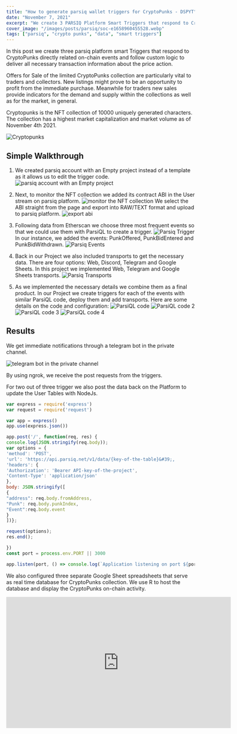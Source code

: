 ```yaml
---
title: "How to generate parsiq wallet triggers for CryptoPunks - DSPYT"
date: "November 7, 2021"
excerpt: "We create 3 PARSIQ Platform Smart Triggers that respond to Crypto Punks directly related on-chain events and follow custom logic with parsiq wallet tracking."
cover_image: "/images/posts/parsiq/soc-e1658960455528.webp"
tags: ["parsiq", "crypto punks", "data", "smart triggers"]
---
```


In this post we create three parsiq platform smart Triggers that respond to CryptoPunks directly related on-chain events and follow custom logic to deliver all necessary transaction information about the price action.

Offers for Sale of the limited CryptoPunks collection are particularly vital to traders and collectors. New listings might prove to be an opportunity to profit from the immediate purchase. Meanwhile for traders new sales provide indicators for the demand and supply within the collections as well as for the market, in general.

Cryptopunks is the NFT collection of 10000 uniquely generated characters. The collection has a highest market capitalization and market volume as of November 4th 2021.

![Cryptopunks](/images/posts/parsiq/140242896-9c339336-e36b-4388-8aa9-56760bf8cd4a.webp)

## Simple Walkthrough

1. We created parsiq account with an Empty project instead of a template as it allows us to edit the trigger code.
   ![parsiq account with an Empty project](/images/posts/parsiq/140244531-09e16a47-fa12-40f6-bc77-7d139a8be8f4.webp)

2. Next, to monitor the NFT collection we added its contract ABI in the User stream on parsiq platform.
   ![monitor the NFT collection](/images/posts/parsiq/140627741-bea5116d-0b93-4f4d-af08-6fb4e321223e.webp)
   We select the ABI straight from the page and export into RAW/TEXT format and upload to parsiq platform.
   ![export abi](/images/posts/parsiq/140244623-07f2cb8d-c07c-448d-a9d3-809bb6d66600.webp)

3. Following data from Etherscan we choose three most frequent events so that we could use them with ParsiQL to create a trigger.
   ![Parsiq Trigger](/images/posts/parsiq/140629662-b5a2820d-e445-4846-9640-60b68ca4f946.webp)
   In our instance, we added the events: PunkOffered, PunkBidEntered and PunkBidWithdrawn.
   ![Parsiq Events](/images/posts/parsiq/140629515-5b5ccb36-07ed-46bc-ac06-1293bd50eb78.webp)

4. Back in our Project we also included transports to get the necessary data. There are four options: Web, Discord, Telegram and Google Sheets. In this project we implemented Web, Telegram and Google Sheets transports.
   ![Parsiq Transports](/images/posts/parsiq/image-768x333.webp)

5. As we implemented the necessary details we combine them as a final product. In our Project we create triggers for each of the events with similar ParsiQL code, deploy them and add transports. Here are some details on the code and configuration:
   ![ParsiQL code](/images/posts/parsiq/140609712-a9a03f36-60b8-4e35-b46d-0bede069844d.webp)
   ![ParsiQL code 2](/images/posts/parsiq/140251634-7ab5aeeb-613b-4921-8e32-718ae099d980.webp)
   ![ParsiQL code 3](/images/posts/parsiq/140609790-05521031-d2b7-4904-a67f-3b3a9412eb60.webp)
   ![ParsiQL code 4](/images/posts/parsiq/140245287-348d09c4-b07d-4762-b06a-7034bda3d7bd.webp)

## Results

We get immediate notifications through a telegram bot in the private channel.

![telegram bot in the private channel](/images/posts/parsiq/140609836-eb44988a-9017-4802-bb92-17279241a2f8.webp)

By using ngrok, we receive the post requests from the triggers.

For two out of three trigger we also post the data back on the Platform to update the User Tables with NodeJs.

```javascript
var express = require('express')
var request = require('request')

var app = express()
app.use(express.json())

app.post('/', function(req, res) {
console.log(JSON.stringify(req.body));
var options = {
'method': 'POST',
'url': 'https://api.parsiq.net/v1/data/{key-of-the-table}&#39;,
'headers': {
'Authorization': 'Bearer API-key-of-the-project',
'Content-Type': 'application/json'
},
body: JSON.stringify([
{
"address": req.body.fromAddress,
"Punk": req.body.punkIndex,
"Event":req.body.event
}
])};

request(options);
res.end();

})
const port = process.env.PORT || 3000

app.listen(port, () => console.log(`Application listening on port ${port} `))
```

We also configured three separate Google Sheet spreadsheets that serve as real time database for CryptoPunks collection. We use R to host the database and display the CryptoPunks on-chain activity.

<div className="flex justify-center">
    <iframe width="600" height="350" src="https://www.youtube.com/embed/5Be_iZKCQd0?autoplay=1&mute=1" title="YouTube video player" frameBorder="0" allow="accelerometer; autoplay; clipboard-write; encrypted-media; gyroscope; picture-in-picture;fullscreen"\>
</div>

Further we suggest to utilize the data for a more comprehensive analysis with parsiq.

[GitHub repository for PARSIQ CryptoPunks Offers and Bids Tracking Dashboard](https://github.com/dspytdao/PARSIQ-CryptoPunks)

## Related Posts

- [Simple Ceramic Data Model App and Unstoppable Domains](https://dspyt.com/simple-app-with-ceramic-data-model-and-unstoppable-domains)
- [Simple QR code generator on AWS with Flask](https://dspyt.com/simple-qr-code-generator-on-aws-with-flask)
- [How to implement asyncio python tutorial](https://dspyt.com/simple-asynchronous-python-webscraper-tutorial)
- [Great blockchain insights with PARSIQ triggers for AXS](https://dspyt.com/blockchain-insights-with-parsiq-triggers-for-axie-infinity)
- [Guide to Marhaba Decentralized Financial Platform](https://dspyt.com/mrhb-defi-great-technologies-and-functionalities)
